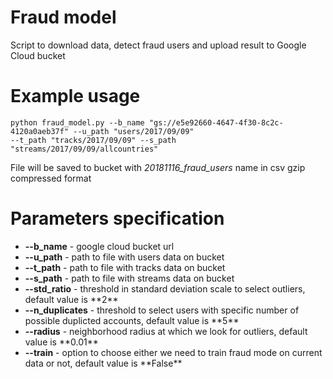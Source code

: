 # Fraud model

Script to download data, detect fraud users and upload result to Google Cloud bucket

# Example usage

```
python fraud_model.py --b_name "gs://e5e92660-4647-4f30-8c2c-4120a0aeb37f" --u_path "users/2017/09/09" 
--t_path "tracks/2017/09/09" --s_path "streams/2017/09/09/allcountries"
```
File will be saved to bucket with <i>20181116_fraud_users</i> name in csv gzip compressed format

# Parameters specification

<ul>
  <li><b>--b_name</b> - google cloud bucket url</li>
<li><b>--u_path</b> - path to file with users data on bucket</li>
<li><b>--t_path</b> - path to file with tracks data on bucket</li>
<li><b>--s_path</b> - path to file with streams data on bucket</li>
<li><b>--std_ratio</b> - threshold in standard deviation scale to select outliers, default value is **2**</li>
<li><b>--n_duplicates</b> - threshold to select users with specific number of possible duplicted accounts, default value is **5**</li>
<li><b>--radius</b> - neighborhood radius at which we look for outliers, default value is **0.01**</li>
<li><b>--train</b> - option to choose either we need to train fraud mode on current data or not, default value is **False**</li>
</ul>
